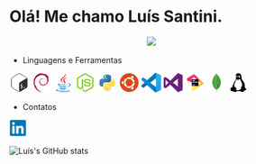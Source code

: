 # Olá! Me chamo Luís Santini.

<p align="center">
  <a href="mailto:luissantini431@gmail.com"><img src="https://img.shields.io/badge/-Gmail-%23333?style=for-the-badge&logo=gmail&logoColor=white" target="_blank"></a>
</p>

* Linguagens e Ferramentas

<div style="display: inline-block;">
  <img alt="Bash" src="https://github.com/devicons/devicon/blob/master/icons/bash/bash-plain.svg" width="35"/>
  <img alt="Debian" src="https://github.com/devicons/devicon/blob/master/icons/debian/debian-plain.svg" width="35"/>
  <img alt="Java" src="https://github.com/devicons/devicon/blob/master/icons/java/java-original.svg" width="35"/>
  <img alt="NodeJS" src="https://github.com/devicons/devicon/blob/master/icons/nodejs/nodejs-original.svg" width="35"/>
  <img alt="Python" src="https://github.com/devicons/devicon/blob/master/icons/python/python-original.svg" width="35"/>
  <img alt="Ubuntu" src="https://github.com/devicons/devicon/blob/master/icons/ubuntu/ubuntu-plain.svg" width="35"/>
  <img alt="VSCode" src="https://github.com/devicons/devicon/blob/master/icons/vscode/vscode-original.svg" width="35"/>
  <img alt="VStudio" src="https://github.com/devicons/devicon/blob/master/icons/visualstudio/visualstudio-plain.svg" width="35"/>
  <img alt="MySQL" src="https://github.com/devicons/devicon/blob/master/icons/jetbrains/jetbrains-original.svg" width="35"/>
  <img alt="MongoDB" src="https://github.com/devicons/devicon/blob/master/icons/mongodb/mongodb-original.svg" width="35"/>
  <img alt="Linux" src="https://github.com/devicons/devicon/blob/master/icons/linux/linux-plain.svg" width="35"/>
</div>

* Contatos

<div style="display: inline-block";>
  <img alt="LinkedIn" src="https://github.com/devicons/devicon/blob/master/icons/linkedin/linkedin-original.svg" width="30" height="30"/>
</div>

![Luís's GitHub stats](https://github-readme-stats.vercel.app/api?username=luiss4ntini&theme=tokyonight&show_icons=true)
